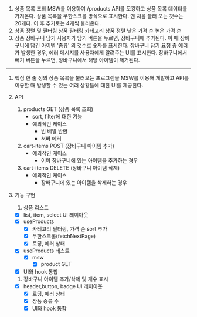 1. 상품 목록 조회
   MSW를 이용하여 /products API를 모킹하고 상품 목록 데이터를 가져온다.
   상품 목록을 무한스크롤 방식으로 표시한다.
   맨 처음 불러 오는 갯수는 20개다.
   이 후 추가로는 4개씩 불러온다.
2. 상품 정렬 및 필터링
   상품 필터링
   카테고리
   상품 정렬
   낮은 가격 순
   높은 가격 순
3. 상품 장바구니 담기
   사용자가 담기 버튼을 누르면, 장바구니에 추가된다. 이 때 장바구니에 담긴 아이템 '종류' 의 갯수로 숫자를 표시한다.
   장바구니 담기 요청 중 에러가 발생한 경우, 에러 메시지를 사용자에게 알려주는 UI를 표시한다.
   장바구니에서 빼기 버튼을 누르면, 장바구니에서 해당 아이템이 제거된다.

---

1. 핵심 한 줄 정의
   상품 목록을 불러오는 프로그램을 MSW를 이용해 개발하고 API를 이용할 때 발생할 수 있는 여러 상황들에 대한 UI를 제공한다.

2. API

   1. products GET (상품 목록 조회)
      - sort, filter에 대한 기능
      - 예외적인 케이스
        - 빈 배열 반환
        - 서버 에러
   2. cart-items POST (장바구니 아이템 추가)
      - 예외적인 케이스
        - 이미 장바구니에 있는 아이템을 추가하는 경우
   3. cart-items DELETE (장바구니 아이템 삭제)
      - 예외적인 케이스
        - 장바구니에 있는 아이템을 삭제하는 경우

3. 기능 구현
   1. 상품 리스트
   - [x] list, item, select UI 레이아웃
   - [x] useProducts
     - [x] 카테고리 필터링, 가격 순 sort 추가
     - [x] 무한스크롤(fetchNextPage)
     - [x] 로딩, 에러 상태
   - [x] useProducts 테스트
     - [x] msw
       - [x] product GET
   - [x] UI와 hook 통합
   1. 장바구니 아이템 추가/삭제 및 개수 표시
   - [x] header,button, badge UI 레이아웃
     - [x] 로딩, 에러 상태
     - [x] 상품 종류 수
     - [x] UI와 hook 통합
